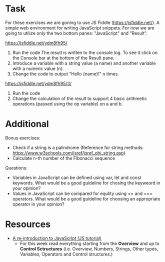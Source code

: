 # Task

For these exercises we are goning to use JS Fiddle (https://jsfiddle.net/). A simple web environment for writing JavaScript snippets.
For now we are going to utilize only the two bottom panes: "JavaScript" and "Result".

https://jsfiddle.net/ydm8fh95/
1. Run the code The result is written to the console log. To see it click on the Console bar at the bottom of the Result pane.
3. Introduce a variable with a string value (a name) and another variable with a numeric value (n).
4. Change the code to output "Hello {name}!" n times.

https://jsfiddle.net/ydm8fh95/3/
1. Run the code 
2. Change the calculation of the result to support 4 basic arithmetic operations (passed using the op variable) on a and b.

# Additional

Bonus exercises:
- Check if a string is a palindrome (Reference for string methods: https://www.w3schools.com/jsref/jsref_obj_string.asp)
- Calculate n-th number of the Fibonacci sequence

Questions:
- Variables in JavaScript can be defined using var, let and const keywords. What would be a good guideline for chosing the keyweord in your opinion?
- Values in JavaScript can be compared for equlity using == and === operators. What would be a good guideline for choosing an appropriate operator in your opinion?

# Resources
* [A re-introduction to JavaScript (JS tutorial)](https://developer.mozilla.org/en-US/docs/Web/JavaScript/A_re-introduction_to_JavaScript)
  *  For this week read everything starting from the **Overview** and up to **Control Sctructures** (i.e. Overview, Numbers, Strings, Other types, Variables, Operators and Control structures.)
